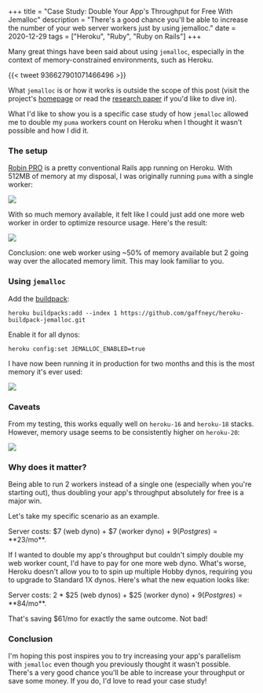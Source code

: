 +++
title = "Case Study: Double Your App's Throughput for Free With Jemalloc"
description = "There's a good chance you'll be able to increase the number of your web server workers just by using jemalloc."
date = 2020-12-29
tags = ["Heroku", "Ruby", "Ruby on Rails"]
+++

Many great things have been said about using `jemalloc`, especially in the context
of memory-constrained environments, such as Heroku.

{{< tweet 936627901071466496 >}}

What `jemalloc` is or how it works is outside the scope of this post (visit the
project's [homepage](http://jemalloc.net/) or read the
[research paper](https://people.freebsd.org/~jasone/jemalloc/bsdcan2006/jemalloc.pdf)
if you'd like to dive in).

What I'd like to show you is a specific case study of how `jemalloc` allowed me to double my
`puma` workers count on Heroku when I thought it wasn't possible and how I did it.

### The setup

[Robin PRO](https://apps.shopify.com/robin-pro-image-gallery) is a pretty conventional Rails
app running on Heroku. With 512MB of memory at my disposal, I was originally running `puma`
with a single worker:

<a class="app__thumbnail--link" alt="Heroku one worker"
   href="/posts/case-study-jemalloc/one-worker.png">
<img src="/posts/case-study-jemalloc/one-worker.png" class="post-image">
</a>

With so much memory available, it felt like I could just add one more web worker in order
to optimize resource usage. Here's the result:

<a class="app__thumbnail--link" alt="Two workers on Heroku"
   href="/posts/case-study-jemalloc/two-workers.png">
<img src="/posts/case-study-jemalloc/two-workers.png" class="post-image">
</a>

Conclusion: one web worker using ~50% of memory available but 2 going way over the
allocated memory limit. This may look familiar to you.

### Using `jemalloc`

Add the [buildpack](https://github.com/gaffneyc/heroku-buildpack-jemalloc):

```
heroku buildpacks:add --index 1 https://github.com/gaffneyc/heroku-buildpack-jemalloc.git
```

Enable it for all dynos:

```
heroku config:set JEMALLOC_ENABLED=true
```

I have now been running it in production for two months and this is the most memory
it's ever used:

<a class="app__thumbnail--link" alt="Two workers on Heroku with jemalloc"
   href="/posts/case-study-jemalloc/two-workers-jemalloc.png">
<img src="/posts/case-study-jemalloc/two-workers-jemalloc.png" class="post-image">
</a>

### Caveats

From my testing, this works equally well on `heroku-16` and `heroku-18` stacks. However,
memory usage seems to be consistently higher on `heroku-20`:

<a class="app__thumbnail--link" alt="Two workers on Heroku with jemalloc heroku-18 vs heroku-20"
   href="/posts/case-study-jemalloc/heroku-18-vs-20.png">
<img src="/posts/case-study-jemalloc/heroku-18-vs-20.png" class="post-image">
</a>

### Why does it matter?

Being able to run 2 workers instead of a single one (especially when you're starting out),
thus doubling your app's throughput absolutely for free is a major win.

Let's take my specific scenario as an example.

Server costs: $7 (web dyno) + $7 (worker dyno) + $9 (Postgres) = **$23/mo**.

If I wanted to double my app's throughput but couldn't simply double my web worker count,
I'd have to pay for one more web dyno. What's worse, Heroku doesn't allow you to to spin
up multiple Hobby dynos, requiring you to upgrade to Standard 1X dynos. Here's what the
new equation looks like:

Server costs: 2 \* $25 (web dynos) + $25 (worker dyno) + $9 (Postgres) = **$84/mo**.

That's saving $61/mo for exactly the same outcome. Not bad!

### Conclusion

I'm hoping this post inspires you to try increasing your app's parallelism with `jemalloc`
even though you previously thought it wasn't possible. There's a very good chance you'll
be able to increase your throughput or save some money. If you do, I'd love to read your
case study!
